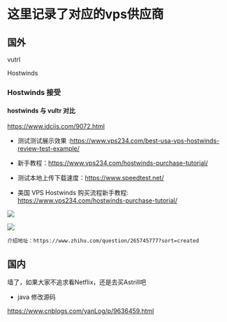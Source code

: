 # 这里记录了对应的vps供应商


## 国外
vutrl

Hostwinds

###


### Hostwinds 接受

#### hostwinds 与 vultr 对比

https://www.idciis.com/9072.html


* 测试测试展示效果 :https://www.vps234.com/best-usa-vps-hostwinds-review-test-example/ 

* 新手教程：https://www.vps234.com/hostwinds-purchase-tutorial/

* 测试本地上传下载速度：https://www.speedtest.net/

* 美国 VPS Hostwinds 购买流程新手教程: https://www.vps234.com/hostwinds-purchase-tutorial/

![](assets/000/03/00-1587605114316.png)






![](assets/000/03/00-1587604933119.png)

```
介绍地址：https://www.zhihu.com/question/265745777?sort=created

```

## 国内

墙了，如果大家不追求看Netflix，还是去买Astrill吧


* java 修改源码


https://www.cnblogs.com/yanLog/p/9636459.html